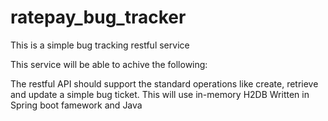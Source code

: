 # ratepay_bug_tracker
This is a simple bug tracking restful service 

This service will be able to achive the following:

  The restful API should support the standard operations like create, retrieve and update a simple bug ticket.
  This will use in-memory H2DB 
  Written in Spring boot famework and Java
  
